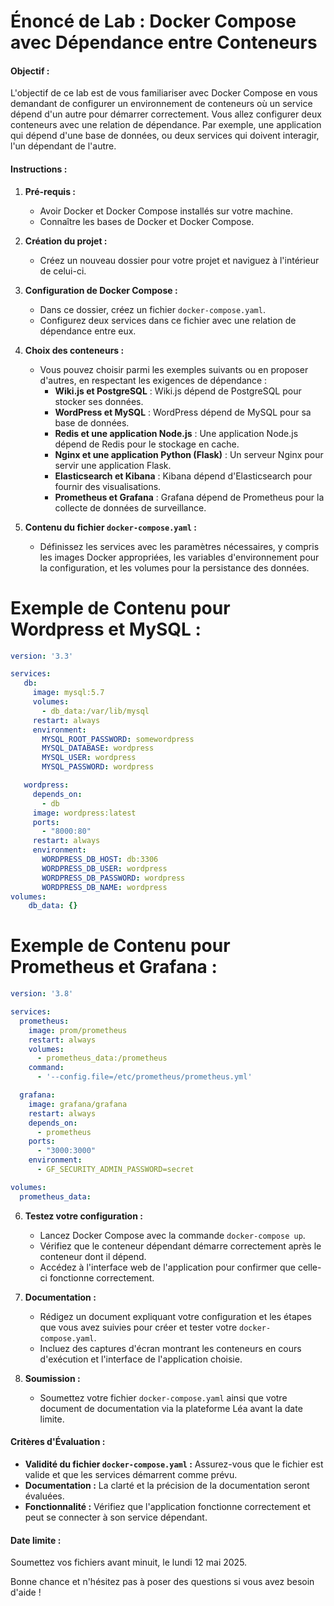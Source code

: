 # Énoncé de Lab : Docker Compose avec Dépendance entre Conteneurs

#### Objectif :
L'objectif de ce lab est de vous familiariser avec Docker Compose en vous demandant de configurer un environnement de conteneurs où un service dépend d'un autre pour démarrer correctement. Vous allez configurer deux conteneurs avec une relation de dépendance. Par exemple, une application qui dépend d'une base de données, ou deux services qui doivent interagir, l'un dépendant de l'autre.

#### Instructions :

1. **Pré-requis :**
   - Avoir Docker et Docker Compose installés sur votre machine.
   - Connaître les bases de Docker et Docker Compose.

2. **Création du projet :**
   - Créez un nouveau dossier pour votre projet et naviguez à l'intérieur de celui-ci.

3. **Configuration de Docker Compose :**
   - Dans ce dossier, créez un fichier `docker-compose.yaml`.
   - Configurez deux services dans ce fichier avec une relation de dépendance entre eux.

4. **Choix des conteneurs :**
   - Vous pouvez choisir parmi les exemples suivants ou en proposer d'autres, en respectant les exigences de dépendance :
     - **Wiki.js et PostgreSQL** : Wiki.js dépend de PostgreSQL pour stocker ses données.
     - **WordPress et MySQL** : WordPress dépend de MySQL pour sa base de données.
     - **Redis et une application Node.js** : Une application Node.js dépend de Redis pour le stockage en cache.
     - **Nginx et une application Python (Flask)** : Un serveur Nginx pour servir une application Flask.
     - **Elasticsearch et Kibana** : Kibana dépend d'Elasticsearch pour fournir des visualisations.
     - **Prometheus et Grafana** : Grafana dépend de Prometheus pour la collecte de données de surveillance.

5. **Contenu du fichier `docker-compose.yaml` :**
   - Définissez les services avec les paramètres nécessaires, y compris les images Docker appropriées, les variables d'environnement pour la configuration, et les volumes pour la persistance des données.

# Exemple de Contenu pour Wordpress et MySQL :
```yaml
version: '3.3'

services:
   db:
     image: mysql:5.7
     volumes:
       - db_data:/var/lib/mysql
     restart: always
     environment:
       MYSQL_ROOT_PASSWORD: somewordpress
       MYSQL_DATABASE: wordpress
       MYSQL_USER: wordpress
       MYSQL_PASSWORD: wordpress

   wordpress:
     depends_on:
       - db
     image: wordpress:latest
     ports:
       - "8000:80"
     restart: always
     environment:
       WORDPRESS_DB_HOST: db:3306
       WORDPRESS_DB_USER: wordpress
       WORDPRESS_DB_PASSWORD: wordpress
       WORDPRESS_DB_NAME: wordpress
volumes:
    db_data: {}

```

# Exemple de Contenu pour Prometheus et Grafana :

```yaml
version: '3.8'

services:
  prometheus:
    image: prom/prometheus
    restart: always
    volumes:
      - prometheus_data:/prometheus
    command:
      - '--config.file=/etc/prometheus/prometheus.yml'

  grafana:
    image: grafana/grafana
    restart: always
    depends_on:
      - prometheus
    ports:
      - "3000:3000"
    environment:
      - GF_SECURITY_ADMIN_PASSWORD=secret

volumes:
  prometheus_data:
```

6. **Testez votre configuration :**
   - Lancez Docker Compose avec la commande `docker-compose up`.
   - Vérifiez que le conteneur dépendant démarre correctement après le conteneur dont il dépend.
   - Accédez à l'interface web de l'application pour confirmer que celle-ci fonctionne correctement.

7. **Documentation :**
   - Rédigez un document expliquant votre configuration et les étapes que vous avez suivies pour créer et tester votre `docker-compose.yaml`.
   - Incluez des captures d'écran montrant les conteneurs en cours d'exécution et l'interface de l'application choisie.

8. **Soumission :**
   - Soumettez votre fichier `docker-compose.yaml` ainsi que votre document de documentation via la plateforme Léa avant la date limite.

#### Critères d'Évaluation :

- **Validité du fichier `docker-compose.yaml` :** Assurez-vous que le fichier est valide et que les services démarrent comme prévu.
- **Documentation :** La clarté et la précision de la documentation seront évaluées.
- **Fonctionnalité :** Vérifiez que l'application fonctionne correctement et peut se connecter à son service dépendant.

#### Date limite : 
Soumettez vos fichiers avant minuit, le lundi 12 mai 2025.

Bonne chance et n'hésitez pas à poser des questions si vous avez besoin d'aide !
